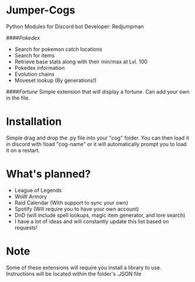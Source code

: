 # Jumper-Cogs
Python Modules for Discord bot
Developer: Redjumpman

####*Pokedex*
- Search for pokemon catch locations
- Search for items
- Retrieve base stats along with their min/max at Lvl. 100
- Pokedex information
- Evolution chains
- Moveset lookup (By generations!)

####*Fortune*
Simple extension that will display a fortune. Can add your own in the file.



# Installation
Simple drag and drop the .py file into your "cog" folder. You can then load it in
discord with !load "cog-name" or it will automatically prompt you to load it on a restart.

# What's planned?

- League of Legends
- WoW Armory
- Raid Calendar (With support to sync your own)
- Spotify (Will require you to have your own account)
- DnD (will include spell lookups, magic item generator, and lore search)
- I have a lot of ideas and will constantly update this list based on requests!

# Note

Some of these extensions will require you install a library to use. Instructions
will be located within the folder's .JSON file
